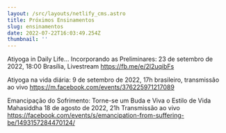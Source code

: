 ```yaml
---
layout: /src/layouts/netlify_cms.astro
title: Próximos Ensinamentos
slug: ensinamentos
date: 2022-07-22T16:03:49.254Z
thumbnail: ''
---
```


Atiyoga in Daily Life... Incorporando as Preliminares: 23 de setembro de 2022, 18:00 Brasília, Livestream
https://fb.me/e/2l2uqibFs

Atiyoga na vida diária: 9 de setembro de 2022, 17h brasileiro, transmissão ao vivo
https://m.facebook.com/events/376225971217089

Emancipação do Sofrimento: Torne-se um Buda e Viva o Estilo de Vida Mahasiddha
18 de agosto de 2022, 21h Transmissão ao vivo
https://facebook.com/events/s/emancipation-from-suffering-be/1493157284470124/
